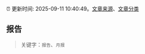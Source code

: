 :alarm_clock: 更新时间: 2025-09-11 10:40:49。[文章来源](/README.md)、[文章分类](/TAGS.md)

## 报告


> 关键字：`报告`、`月报`



